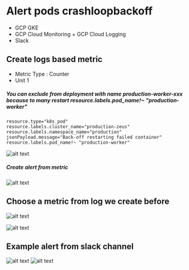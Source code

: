 # Alert pods crashloopbackoff
- GCP GKE
- GCP Cloud Monitoring + GCP Cloud Logging
- Slack

## Create logs based metric
- Metric Type : Counter
- Unit 1
##### You can exclude from deployment with name production-worker-xxx because to many restart resource.labels.pod_name!~ "production-worker"
```
resource.type="k8s_pod"
resource.labels.cluster_name="production-zeus"
resource.labels.namespace_name="production"
jsonPayload.message="Back-off restarting failed container"
resource.labels.pod_name!~ "production-worker"
```
![alt text](https://i.imgur.com/liyeeO8.png)

##### Create alert from metric
![alt text](https://i.imgur.com/7O6L0jt.png)

## Choose a metric from log we create before
![alt text](https://i.imgur.com/UWeWH35.png)

![alt text](https://i.imgur.com/58YXXIs.png)

## Example alert from slack channel
![alt text](https://i.imgur.com/1tYmTxt.png)
![alt text](https://i.imgur.com/t9Za64Y.png)
